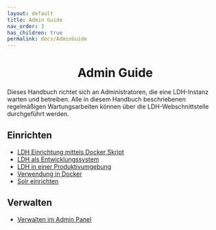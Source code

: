 ```yaml
---
layout: default
title: Admin Guide
nav_order: 3
has_children: true
permalink: docs/AdminGuide
---
```


<h1 style="text-align: center">Admin Guide</h1>
Dieses Handbuch richtet sich an Administratoren, die eine LDH-Instanz warten und betreiben. Alle in diesem Handbuch beschriebenen regelmäßigen Wartungsarbeiten können über die LDH-Webschnittstelle durchgeführt werden.

## Einrichten
- [LDH Einrichtung mittels Docker Skript](deployment.md)
- [LDH als Entwicklungssystem](install_dev.md)
- [LDH in einer Produktivumgebung](install_prod.md)
- [Verwendung in Docker](dockercomp.md)
- [Solr einrichten](solr.md)

## Verwalten
- [Verwalten im Admin Panel ](administration.md)
